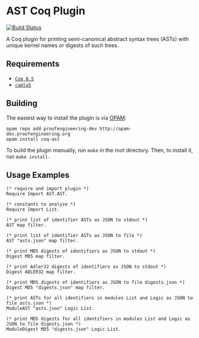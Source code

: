 AST Coq Plugin
==============

[![Build Status](https://api.travis-ci.org/proofengineering/coq-ast.svg?branch=master)](https://travis-ci.org/proofengineering/coq-ast)

A Coq plugin for printing semi-canonical abstract syntax trees (ASTs) with unique kernel names or digests of such trees.

Requirements
------------

- [`Coq 8.5`](https://coq.inria.fr/coq-85)
- [`camlp5`](https://camlp5.github.io)

Building
--------

The easiest way to install the plugin is via [OPAM](http://opam.ocaml.org/doc/Install.html):

```
opam repo add proofengineering-dev http://opam-dev.proofengineering.org
opam install coq-ast
```

To build the plugin manually, run `make` in the root directory. Then, to install it, run `make install`.

Usage Examples
--------------

```coq
(* require and import plugin *)
Require Import AST.AST.

(* constants to analyze *)
Require Import List.

(* print list of identifier ASTs as JSON to stdout *)
AST map filter.

(* print list of identifier ASTs as JSON to file *)
AST "asts.json" map filter.

(* print MD5 digests of identifiers as JSON to stdout *)
Digest MD5 map filter.

(* print Adler32 digests of identifiers as JSON to stdout *)
Digest ADLER32 map filter.

(* print MD5 digests of identifiers as JSON to file digests.json *)
Digest MD5 "digests.json" map filter.

(* print ASTs for all identifiers in modules List and Logic as JSON to file asts.json *)
ModuleAST "asts.json" Logic List.

(* print MD5 digests for all identifiers in modules List and Logic as JSON to file digests.json *)
ModuleDigest MD5 "digests.json" Logic List.
```
